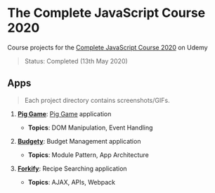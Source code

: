 # The Complete JavaScript Course 2020
Course projects for the [Complete JavaScript Course 2020](https://www.udemy.com/course/the-complete-javascript-course/) on Udemy

> Status: Completed (13th May 2020)

## Apps
> Each project directory contains screenshots/GIFs.

1. **[Pig Game](/01-pig-game)**: [Pig Game](https://en.wikipedia.org/wiki/Pig_(dice_game)) application
    - **Topics**: DOM Manipulation, Event Handling
   
2. **[Budgety](/2-budgety)**: Budget Management application
    - **Topics**: Module Pattern, App Architecture

3. **[Forkify](/3-forkify)**: Recipe Searching application
    - **Topics**: AJAX, APIs, Webpack
